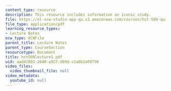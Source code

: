 ```yaml
---
content_type: resource
description: This resource includes information on iconic study.
file: https://ol-ocw-studio-app-qa.s3.amazonaws.com/courses/hst-508-quantitative-genomics-fall-2005/aad420032640a927d69dc1a8b2a08750_hst508lecture1.pdf
file_type: application/pdf
learning_resource_types:
- Lecture Notes
ocw_type: OCWFile
parent_title: Lecture Notes
parent_type: CourseSection
resourcetype: Document
title: hst508lecture1.pdf
uid: aad42003-2640-a927-d69d-c1a8b2a08750
video_files:
  video_thumbnail_file: null
video_metadata:
  youtube_id: null
---
```

